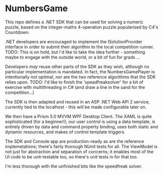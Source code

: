 # NumbersGame
This repo defines a .NET SDK that can be used for solving a numeric puzzle, based on the
integer-maths 4-operation puzzle popularised by C4's Countdown.

.NET developers are encouraged to implement the ISolutionProvider interface in order to submit
their algorithm to the local competition runner. TODO: This is on hold, but I'd like to take
the idea further - something maybe to engage with the outside world, or a bit of fun for
grads ...

Developers _may_ reuse other parts of the SDK as they wish, although no particular implementation
is mandated. In fact, the NumbersGamePlayer is intentionally _not_ optimal, nor are the two reference
algorithms that the SDK relies upon. TODO: I'd like to finish the 'speadfreaksolver' for a bit
of exercise with multithreading in C# (and draw a line in the sand for the competition...)

The SDK is then adapted and reused in an ASP .NET Web API 2 service, currently tied to the localhost - this will
be made configurable later on. 

We then have a Prism 5.0 MVVM WPF Desktop Client. The XAML is quite sophisticated (for a beginner!); our user
control is using a data template, is entirely driven by data and command property binding, uses both
static and dynamic resources, and makes of control template triggers.

The SDK and Console app are production-ready as are the reference implemetations; there's fairly thorough NUnit 
tests for all. The ViewModel is not just for abstraction and separation of concerns; it enables most
of the UI code to be unit-testable too, so there's unit tests in for that too.

I'm less thorough with the unfinished bits like the speedfreak solver.
